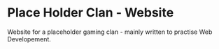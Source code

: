 # Place Holder Clan - Website
Website for a placeholder gaming clan - mainly written to practise Web Developement.
